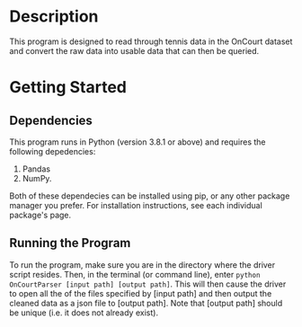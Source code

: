 # Description 
This program is designed to read through tennis data in the OnCourt dataset and convert the raw data into usable data that can then be queried.
# Getting Started
## Dependencies
This program runs in Python (version 3.8.1 or above) and requires the following depedencies:
1. Pandas
2. NumPy.

Both of these dependecies can be installed using pip, or any other package manager you prefer. For installation instructions, see each individual package's page.
## Running the Program
To run the program, make sure you are in the directory where the driver script resides. Then, in the terminal (or command line), enter `python OnCourtParser [input path] [output path]`. This will then cause the driver to open all the of the files specified by [input path] and then output the cleaned data as a json file to [output path]. Note that [output path] should be unique (i.e. it does not already exist).
